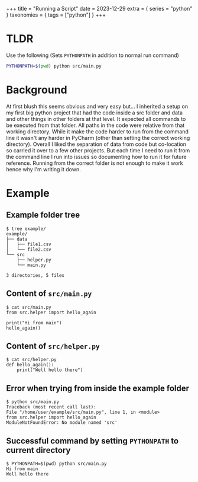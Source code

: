 +++
title = "Running a Script"
date = 2023-12-29
extra = { series = "python" }
taxonomies = { tags = ["python"] }
+++

# TLDR

Use the following (Sets `PYTHONPATH` in addition to normal run command)

```sh
PYTHONPATH=$(pwd) python src/main.py
```

# Background

At first blush this seems obvious and very easy but...
I inherited a setup on my first big python project that had the code inside a src folder and data and other things in other folders at that level.
It expected all commands to be executed from that folder.
All paths in the code were relative from that working directory.
While it make the code harder to run from the command line it wasn't any harder in PyCharm (other than setting the correct working directory).
Overall I liked the separation of data from code but co-location so carried it over to a few other projects.
But each time I need to run it from the command line I run into issues so documenting how to run it for future reference.
Running from the correct folder is not enough to make it work hence why I'm writing it down.

# Example

## Example folder tree

```
$ tree example/
example/
├── data
│   ├── file1.csv
│   └── file2.csv
└── src
    ├── helper.py
    └── main.py

3 directories, 5 files
```

## Content of `src/main.py`

```
$ cat src/main.py 
from src.helper import hello_again

print("Hi from main")
hello_again()
```

## Content of `src/helper.py`

```
$ cat src/helper.py 
def hello_again():
	print("Well hello there")
```

## Error when trying from inside the example folder

```
$ python src/main.py
Traceback (most recent call last):
File "/home/user/example/src/main.py", line 1, in <module>
from src.helper import hello_again
ModuleNotFoundError: No module named 'src'
```

## Successful command by setting `PYTHONPATH` to current directory

```
$ PYTHONPATH=$(pwd) python src/main.py
Hi from main
Well hello there
```
